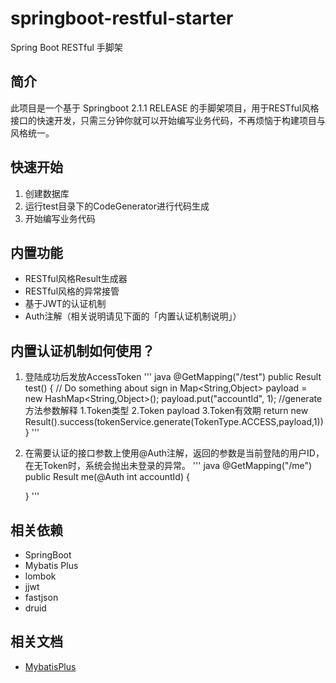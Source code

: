 # springboot-restful-starter
Spring Boot RESTful 手脚架

## 简介
此项目是一个基于 Springboot 2.1.1 RELEASE 的手脚架项目，用于RESTful风格接口的快速开发，只需三分钟你就可以开始编写业务代码，不再烦恼于构建项目与风格统一。

## 快速开始
1. 创建数据库
2. 运行test目录下的CodeGenerator进行代码生成
3. 开始编写业务代码

## 内置功能
* RESTful风格Result生成器
* RESTful风格的异常接管
* 基于JWT的认证机制
* Auth注解（相关说明请见下面的「内置认证机制说明」）

## 内置认证机制如何使用？
1. 登陆成功后发放AccessToken
''' java
    @GetMapping("/test")
    public Result test() {
    // Do something about sign in
    Map<String,Object> payload = new HashMap<String,Object>();
        payload.put("accountId", 1);
    //generate方法参数解释 1.Token类型 2.Token payload 3.Token有效期
    return new Result().success(tokenService.generate(TokenType.ACCESS,payload,1))
    }
'''
2. 在需要认证的接口参数上使用@Auth注解，返回的参数是当前登陆的用户ID，在无Token时，系统会抛出未登录的异常。
''' java
    @GetMapping("/me")
    public Result me(@Auth int accountId) {

    }
'''

## 相关依赖
* SpringBoot
* Mybatis Plus
* lombok
* jjwt
* fastjson
* druid

## 相关文档
* [MybatisPlus](https://mp.baomidou.com/)